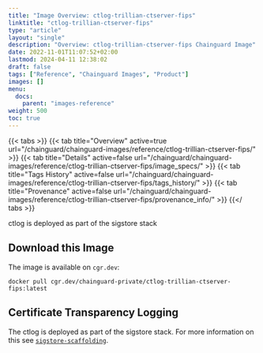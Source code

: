 ```yaml
---
title: "Image Overview: ctlog-trillian-ctserver-fips"
linktitle: "ctlog-trillian-ctserver-fips"
type: "article"
layout: "single"
description: "Overview: ctlog-trillian-ctserver-fips Chainguard Image"
date: 2022-11-01T11:07:52+02:00
lastmod: 2024-04-11 12:38:02
draft: false
tags: ["Reference", "Chainguard Images", "Product"]
images: []
menu: 
  docs: 
    parent: "images-reference"
weight: 500
toc: true
---
```


{{< tabs >}}
{{< tab title="Overview" active=true url="/chainguard/chainguard-images/reference/ctlog-trillian-ctserver-fips/" >}}
{{< tab title="Details" active=false url="/chainguard/chainguard-images/reference/ctlog-trillian-ctserver-fips/image_specs/" >}}
{{< tab title="Tags History" active=false url="/chainguard/chainguard-images/reference/ctlog-trillian-ctserver-fips/tags_history/" >}}
{{< tab title="Provenance" active=false url="/chainguard/chainguard-images/reference/ctlog-trillian-ctserver-fips/provenance_info/" >}}
{{</ tabs >}}



<!--overview:start-->
ctlog is deployed as part of the sigstore stack
<!--overview:end-->

## Download this Image

The image is available on `cgr.dev`:

```
docker pull cgr.dev/chainguard-private/ctlog-trillian-ctserver-fips:latest
```


<!--body:start-->
## Certificate Transparency Logging

The ctlog is deployed as part of the sigstore stack.  For more information
on this see [`sigstore-scaffolding`](../sigstore-scaffolding/).
<!--body:end-->

